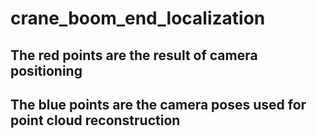 # crane_boom_end_localization
## The red points are the result of camera positioning
## The blue points are the camera poses used for point cloud reconstruction
